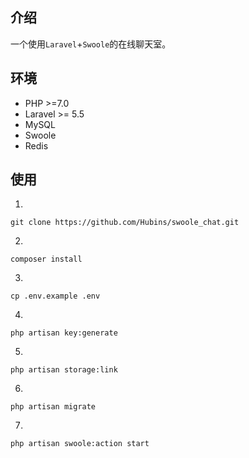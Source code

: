 ## 介绍
一个使用`Laravel`+`Swoole`的在线聊天室。

## 环境

- PHP >=7.0
- Laravel >= 5.5 
- MySQL 
- Swoole
- Redis

## 使用

1. 

```
git clone https://github.com/Hubins/swoole_chat.git
```

2.

```
composer install
```

3. 

```
cp .env.example .env
```

4.

```
php artisan key:generate
```

5.

```
php artisan storage:link
```

6.
 
```
php artisan migrate
```

7. 

```
php artisan swoole:action start
```